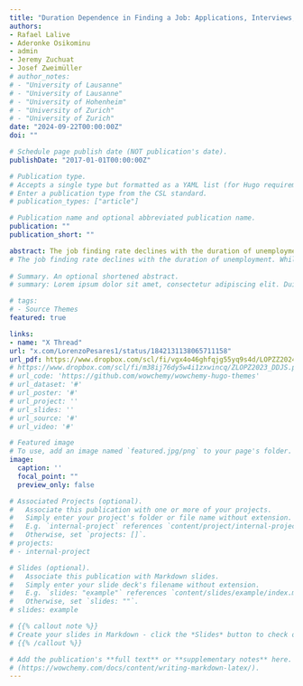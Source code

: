 ```yaml
---
title: "Duration Dependence in Finding a Job: Applications, Interviews, and Job Offers"
authors:
- Rafael Lalive
- Aderonke Osikominu
- admin
- Jeremy Zuchuat
- Josef Zweimüller
# author_notes:
# - "University of Lausanne"
# - "University of Lausanne"
# - "University of Hohenheim"
# - "University of Zurich"
# - "University of Zurich"
date: "2024-09-22T00:00:00Z"
doi: ""

# Schedule page publish date (NOT publication's date).
publishDate: "2017-01-01T00:00:00Z"

# Publication type.
# Accepts a single type but formatted as a YAML list (for Hugo requirements).
# Enter a publication type from the CSL standard.
# publication_types: ["article"]

# Publication name and optional abbreviated publication name.
publication: ""
publication_short: ""

abstract: The job finding rate declines with the duration of unemployment, but the relative importance of workers' search behavior and employers' recruitment behavior remains unclear.  We use monthly search diaries from Swiss public employment offices to shed new light on this issue. Search diaries record each single application sent by a job seeker and  indicate whether the employer followed up with an interview and a job offer. Based on more than 600,000 applications sent by 15,000 job seekers, we find that applications and interviews decrease, but job offers per interview increase with duration. A theoretical framework with endogenous search effort by workers  and statistical discrimination by firms replicates the duration patterns of applications, interviews and job offers closely. The estimated model predicts that roughly half of the decline in the job finding rate is due to structural duration dependence and the other half to dynamic selection of the unemployment pool. Falling applications by job seekers -- who internalize statistical discrimination by firms -- are the main driver of duration dependence. 
# The job finding rate declines with the duration of unemployment. While this is a well established fact, the reasons are still disputed. We use monthly search diaries from Swiss public employment offices to shed new light on this issue. Search diaries record all applications sent by job seekers, including the outcome of each application -- whether the employer followed up with a job interview and a job offer. Based on more than 600,000 applications sent by 15,000 job seekers, we find that job applications and job interviews decrease, but job offers (after an interview) increase with duration. A model with statistical discrimination by firms and learning from search outcomes by workers replicates these empirical duration patterns closely. The structurally estimated model predicts that 55 percent of the decline in the job finding rate is due to ''true'' duration dependence, while the remaining 45 percent is due to dynamic selection of the unemployment pool. We also discuss further drivers of the observed duration patterns, such as human capital depreciation, stock-flow matching, depletion of one's personal network, and changes in application targeting or quality.
    
# Summary. An optional shortened abstract.
# summary: Lorem ipsum dolor sit amet, consectetur adipiscing elit. Duis posuere tellus ac convallis placerat. Proin tincidunt magna sed ex sollicitudin condimentum.

# tags:
# - Source Themes
featured: true

links:
- name: "X Thread"
url: "x.com/LorenzoPesares1/status/1842131138065711158"
url_pdf: https://www.dropbox.com/scl/fi/vgx4o46ghfqjg55yq9s4d/LOPZZ2024_DDJS.pdf?rlkey=5xs3axtuhsxxajzklbddi6692&st=mgt572eh&dl=0
# https://www.dropbox.com/scl/fi/m38ij76dy5w4i1zxwincq/ZLOPZ2023_DDJS.pdf?rlkey=iyowt1zgublg93vqtcour13el&dl=0
# url_code: 'https://github.com/wowchemy/wowchemy-hugo-themes'
# url_dataset: '#'
# url_poster: '#'
# url_project: ''
# url_slides: ''
# url_source: '#'
# url_video: '#'

# Featured image
# To use, add an image named `featured.jpg/png` to your page's folder. 
image:
  caption: ''
  focal_point: ""
  preview_only: false

# Associated Projects (optional).
#   Associate this publication with one or more of your projects.
#   Simply enter your project's folder or file name without extension.
#   E.g. `internal-project` references `content/project/internal-project/index.md`.
#   Otherwise, set `projects: []`.
# projects:
# - internal-project

# Slides (optional).
#   Associate this publication with Markdown slides.
#   Simply enter your slide deck's filename without extension.
#   E.g. `slides: "example"` references `content/slides/example/index.md`.
#   Otherwise, set `slides: ""`.
# slides: example

# {{% callout note %}}
# Create your slides in Markdown - click the *Slides* button to check out the example.
# {{% /callout %}}

# Add the publication's **full text** or **supplementary notes** here. You can use rich formatting such as including [code, math, and images]
# (https://wowchemy.com/docs/content/writing-markdown-latex/).
---
```

